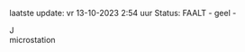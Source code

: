 laatste update: 
vr 13-10-2023  2:54   uur 
Status: FAALT - geel - 
<div class="service R">J</div><div class="service Y">microstation</div>